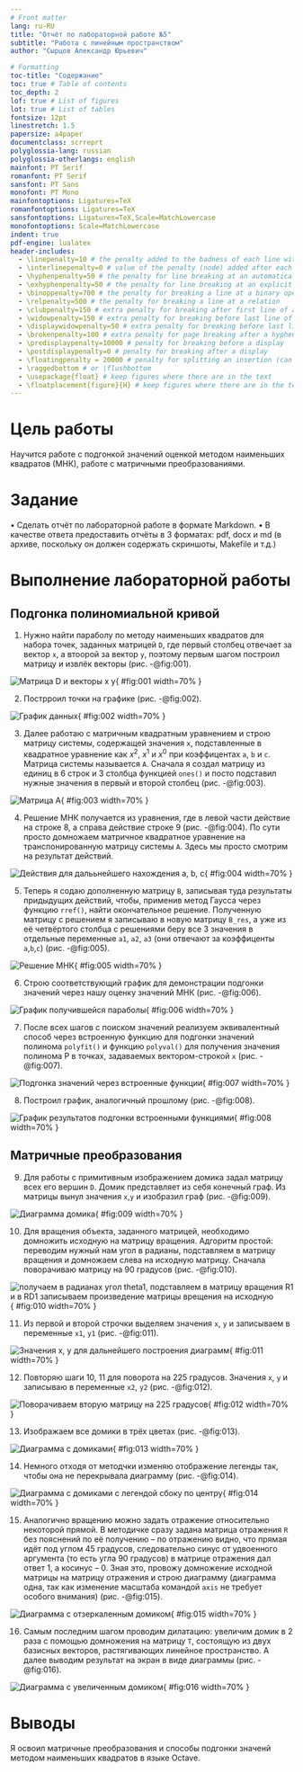 ```yaml
---
# Front matter
lang: ru-RU
title: "Отчёт по лабораторной работе №5"
subtitle: "Работа с линейным пространством"
author: "Сырцов Александр Юрьевич"

# Formatting
toc-title: "Содержание"
toc: true # Table of contents
toc_depth: 2
lof: true # List of figures
lot: true # List of tables
fontsize: 12pt
linestretch: 1.5
papersize: a4paper
documentclass: scrreprt
polyglossia-lang: russian
polyglossia-otherlangs: english
mainfont: PT Serif
romanfont: PT Serif
sansfont: PT Sans
monofont: PT Mono
mainfontoptions: Ligatures=TeX
romanfontoptions: Ligatures=TeX
sansfontoptions: Ligatures=TeX,Scale=MatchLowercase
monofontoptions: Scale=MatchLowercase
indent: true
pdf-engine: lualatex
header-includes:
  - \linepenalty=10 # the penalty added to the badness of each line within a paragraph (no associated penalty node) Increasing the value makes tex try to have fewer lines in the paragraph.
  - \interlinepenalty=0 # value of the penalty (node) added after each line of a paragraph.
  - \hyphenpenalty=50 # the penalty for line breaking at an automatically inserted hyphen
  - \exhyphenpenalty=50 # the penalty for line breaking at an explicit hyphen
  - \binoppenalty=700 # the penalty for breaking a line at a binary operator
  - \relpenalty=500 # the penalty for breaking a line at a relation
  - \clubpenalty=150 # extra penalty for breaking after first line of a paragraph
  - \widowpenalty=150 # extra penalty for breaking before last line of a paragraph
  - \displaywidowpenalty=50 # extra penalty for breaking before last line before a display math
  - \brokenpenalty=100 # extra penalty for page breaking after a hyphenated line
  - \predisplaypenalty=10000 # penalty for breaking before a display
  - \postdisplaypenalty=0 # penalty for breaking after a display
  - \floatingpenalty = 20000 # penalty for splitting an insertion (can only be split footnote in standard LaTeX)
  - \raggedbottom # or \flushbottom
  - \usepackage{float} # keep figures where there are in the text
  - \floatplacement{figure}{H} # keep figures where there are in the text
---
```


# Цель работы

Научится работе с подгонкой значений оценкой методом наименьших квадратов (МНК), работе с матричными преобразованиями.

# Задание

• Сделать отчёт по лабораторной работе в формате Markdown.
• В качестве ответа предоставить отчёты в 3 форматах: pdf, docx и md (в архиве, поскольку он должен содержать скриншоты, Makefile и т.д.)

# Выполнение лабораторной работы

## Подгонка полиномиальной кривой

1. Нужно найти параболу по методу наименьших квадратов для набора точек, заданных матрицей `D`, где первый столбец отвечает за вектор `x`, а втоорой за вектор `y`, поэтому первым шагом построил матрицу и извлёк векторы (рис. -@fig:001).

![Матрица *D* и векторы *x* *y*](pics/1.png){ #fig:001 width=70% }

2. Пострроил точки на графике (рис. -@fig:002).

![График данных](pics/2.png){ #fig:002 width=70% }

3. Далее работаю с матричным квадратным уравнением и строю матрицу системы, содержащей значения `x`, подставленные в квадратное уравнение как $x^2$, $x^1$ и $x^0$ при коэффицентах `a`, `b` и `c`. Матрица системы называется `A`. Сначала я создал матрицу из единиц в 6 строк и 3 столбца функцией `ones()` и посто подставил нужные значения в первый и второй столбец (рис. -@fig:003).

![Матрица *А*](pics/3.png){ #fig:003 width=70% }

4. Решение МНК получается из уравнения, где в левой части действие на строке 8, а справа действие  строке 9 (рис. -@fig:004). По сути просто домножаем матричное квадратное уравнение на транспонированную матрицу системы `A`. Здесь мы просто смотрим на результат действий.

![Действия для далььнейшего нахождения *a*, *b*, *c*](pics/4.png){ #fig:004 width=70% }

5. Теперь я содаю дополненную матрицу `B`, записывая туда результаты придыдущих действий, чтобы, применив метод Гаусса через функцию `rref()`, найти окончательное решение. Полученную матрицу с решением я записываю в новую матрицу `B_res`, а уже из её четвёртого столбца с решениями беру все 3 значения в отдельные переменные `a1`, `a2`, `a3` (они отвечают за коэффиценты `a`,`b`,`c`) (рис. -@fig:005).

![Решение МНК](pics/5.png){ #fig:005 width=70% }

6. Строю соответствующий график для демонстрации подгонки значений через нашу оценку значений МНК (рис. -@fig:006).

![График получившейся параболы](pics/6.png){ #fig:006 width=70% }

7. После всех шагов с поиском значений реализуем эквивалентный способ через встроенную функцию для подгонки значений полинома `polyfit()` и функцию `polyval()` для получения значения полинома P в точках, задаваемых вектором-строкой `x` (рис. -@fig:007).

![Подгонка значений через встроенные функции](pics/7.png){ #fig:007 width=70% }

8. Построил график, аналогичный прошлому (рис. -@fig:008).

![График результатов подгонки встроенными функциями](pics/8.png){ #fig:008 width=70% }

## Матричные преобразования

9. Для работы с примитивным изображением домика задал матрицу всех его вершин `D`. Домик представляет из себя конечный граф. Из матрицы вынул значения `x`,`y` и изобразил граф (рис. -@fig:009).

![Диаграмма домика](pics/9.png){ #fig:009 width=70% }

10. Для вращения объекта, заданного матрицей, необходимо домножить исходную на матрицу вращения. Адгоритм простой: переводим нужный нам угол в радианы, подставляем в матрицу вращения и домножаем слева на исходную матрицу. Сначала поворачиваю матрицу на 90 градусов (рис. -@fig:010).

![получаем в радианах угол *theta1*, подставляем в матрицу вращения *R1* и в *RD1* записываем произведение матрицы врещения на исходную](pics/10.png){ #fig:010 width=70% }

11. Из первой и второй строчки выделяем значения `x`, `y` и записываем в переменные `x1`, `y1` (рис. -@fig:011).

![Значения *x*, *y* для дальнейшего построения диаграмм](pics/11.png){ #fig:011 width=70% }

12. Повторяю шаги 10, 11 для поворота на 225 градусов. Значения `x`, `y` и записываю в переменные `x2`, `y2` (рис. -@fig:012).

![Поворачиваем вторую матрицу на 225 градусов](pics/12.png){ #fig:012 width=70% }

13. Изображаем все домики в трёх цветах (рис. -@fig:013).

![Диаграмма с домиками](pics/13.png){ #fig:013 width=70% }

14. Немного отходя от методчки изменяю отображение легенды так, чтобы она не перекрывала диаграмму (рис. -@fig:014).

![Диаграмма с домиками с легендой сбоку по центру](pics/14.png){ #fig:014 width=70% }

15. Аналогично вращению можно задать отражение относительно некоторой прямой. В методичке сразу задана матрица отражения `R` без пояснений по её получению – по отражению видно, что прямая идёт под углом 45 градусов, следовательно синус от удвоенного аргумента (то есть угла 90 градусов) в матрице отражения дал ответ 1, а косинус – 0. Зная это, провожу домножение исходной матрицы на матрицу отражения и строю диаграмму (диаграмма одна, так как изменение масштаба командой `axis` не требует особого внимания) (рис. -@fig:015).

![Диаграмма с отзеркаленным домиком](pics/15.png){ #fig:015 width=70% }

16. Самым последним шагом проводим дилатацию: увеличим домик в 2 раза с помощью домножения на матрицу `T`, состоящую из двух базисных векторов, растягивающих линейное пространство. А далее выводим результат на экран в виде диаграммы (рис. -@fig:016).

![Диаграмма с увеличенным домиком](pics/17.png){ #fig:016 width=70% }

# Выводы

Я освоил матричные преобразования и способы подгонки значенй методом наименьших квадратов в языке Octave.